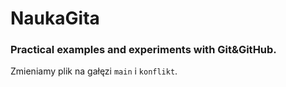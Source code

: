 # NaukaGita

### Practical examples and experiments with Git&GitHub.

Zmieniamy plik na gałęzi `main` i `konflikt`.
